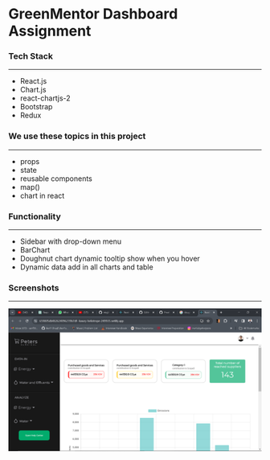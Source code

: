 <h1>GreenMentor Dashboard Assignment</h1>

<h3>Tech Stack</h3>
<hr/>
<ul>
  <li>React.js</li>
  <li>Chart.js</li>
  <li>react-chartjs-2</li>
  <li>Bootstrap</li>
  <li>Redux</li>
</ul>
<h3>We use these topics in this project</h3>
<hr/>
<ul>
  <li>props</li>
  <li>state</li>
  <li>reusable components</li>
  <li>map()</li>
  <li>chart in react</li>
</ul>
<h3>Functionality</h3>
<hr/>
<ul>
  <li>Sidebar with drop-down menu</li>
  <li>BarChart </li>
  <li>Doughnut chart dynamic tooltip show when you hover</li>
  <li> Dynamic data add in all charts and table</li>
</ul>
<h3>Screenshots</h3>
<hr/>
<div>
  <img src="https://raw.githubusercontent.com/AariF-ShazZ/GreenMentorRepo/main/Screenshot%20(279).png" alt="Image is not showing!"/>
<!--   ![GitHub Logo](https://raw.githubusercontent.com/AariF-ShazZ/GreenMentorRepo/main/Screenshot%20(279).pnga) -->

</div>
